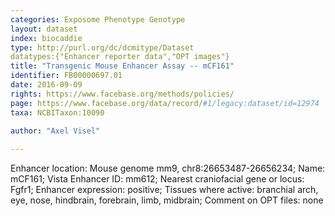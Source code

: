 ```yaml
---
categories: Exposome Phenotype Genotype
layout: dataset  
index: biocaddie  
type: http://purl.org/dc/dcmitype/Dataset  
datatypes:{"Enhancer reporter data","OPT images"}  
title: "Transgenic Mouse Enhancer Assay -- mCF161"  
identifier: FB00000697.01  
date: 2016-09-09  
rights: https://www.facebase.org/methods/policies/  
page: https://www.facebase.org/data/record/#1/legacy:dataset/id=12974  
taxa: NCBITaxon:10090  
  
author: "Axel Visel"  

---
```

 Enhancer location: Mouse genome mm9, chr8:26653487-26656234; Name: mCF161; Vista Enhancer ID: mm612; Nearest craniofacial gene or locus: Fgfr1; Enhancer expression: positive; Tissues where active: branchial arch, eye, nose, hindbrain, forebrain, limb, midbrain; Comment on OPT files: none 
